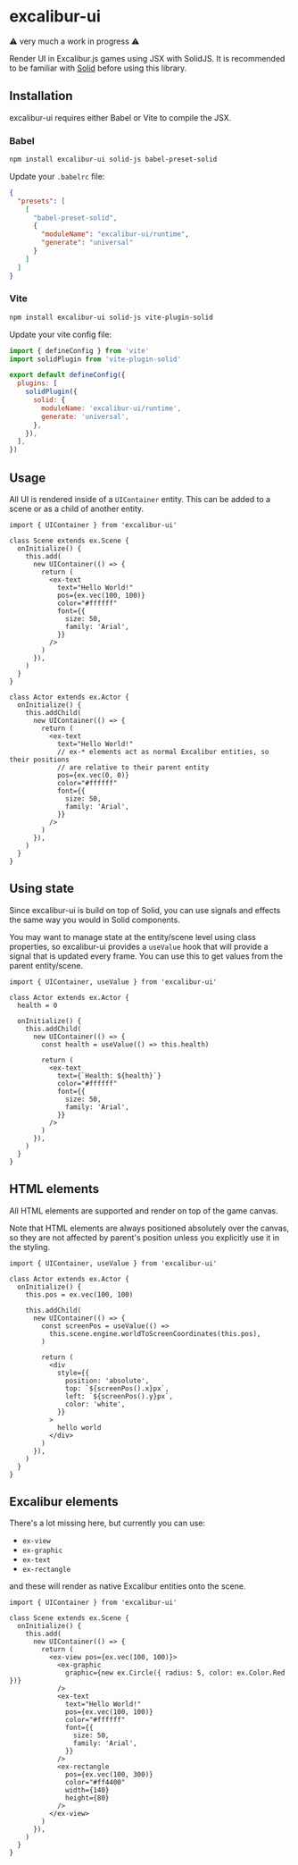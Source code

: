 # excalibur-ui

⚠️ very much a work in progress ⚠️

Render UI in Excalibur.js games using JSX with SolidJS. It is recommended to be familiar with [Solid](https://www.solidjs.com/tutorial/introduction_basics) before using this library.

## Installation

excalibur-ui requires either Babel or Vite to compile the JSX.

### Babel

```bash
npm install excalibur-ui solid-js babel-preset-solid
```

Update your `.babelrc` file:

```json
{
  "presets": [
    [
      "babel-preset-solid",
      {
        "moduleName": "excalibur-ui/runtime",
        "generate": "universal"
      }
    ]
  ]
}
```

### Vite

```bash
npm install excalibur-ui solid-js vite-plugin-solid
```

Update your vite config file:

```js
import { defineConfig } from 'vite'
import solidPlugin from 'vite-plugin-solid'

export default defineConfig({
  plugins: [
    solidPlugin({
      solid: {
        moduleName: 'excalibur-ui/runtime',
        generate: 'universal',
      },
    }),
  ],
})
```

## Usage

All UI is rendered inside of a `UIContainer` entity. This can be added to a scene or as a child
of another entity.

```tsx
import { UIContainer } from 'excalibur-ui'

class Scene extends ex.Scene {
  onInitialize() {
    this.add(
      new UIContainer(() => {
        return (
          <ex-text
            text="Hello World!"
            pos={ex.vec(100, 100)}
            color="#ffffff"
            font={{
              size: 50,
              family: 'Arial',
            }}
          />
        )
      }),
    )
  }
}

class Actor extends ex.Actor {
  onInitialize() {
    this.addChild(
      new UIContainer(() => {
        return (
          <ex-text
            text="Hello World!"
            // ex-* elements act as normal Excalibur entities, so their positions
            // are relative to their parent entity
            pos={ex.vec(0, 0)}
            color="#ffffff"
            font={{
              size: 50,
              family: 'Arial',
            }}
          />
        )
      }),
    )
  }
}
```

## Using state

Since excalibur-ui is build on top of Solid, you can use signals and effects the same way you would in Solid components.

You may want to manage state at the entity/scene level using class properties, so excalibur-ui provides a `useValue` hook that
will provide a signal that is updated every frame. You can use this to get values from the parent entity/scene.

```tsx
import { UIContainer, useValue } from 'excalibur-ui'

class Actor extends ex.Actor {
  health = 0

  onInitialize() {
    this.addChild(
      new UIContainer(() => {
        const health = useValue(() => this.health)

        return (
          <ex-text
            text={`Health: ${health}`}
            color="#ffffff"
            font={{
              size: 50,
              family: 'Arial',
            }}
          />
        )
      }),
    )
  }
}
```

## HTML elements

All HTML elements are supported and render on top of the game canvas.

Note that HTML elements are always positioned absolutely over the canvas, so they
are not affected by parent's position unless you explicitly use it in the styling.

```tsx
import { UIContainer, useValue } from 'excalibur-ui'

class Actor extends ex.Actor {
  onInitialize() {
    this.pos = ex.vec(100, 100)

    this.addChild(
      new UIContainer(() => {
        const screenPos = useValue(() =>
          this.scene.engine.worldToScreenCoordinates(this.pos),
        )

        return (
          <div
            style={{
              position: 'absolute',
              top: `${screenPos().x}px`,
              left: `${screenPos().y}px`,
              color: 'white',
            }}
          >
            hello world
          </div>
        )
      }),
    )
  }
}
```

## Excalibur elements

There's a lot missing here, but currently you can use:

- `ex-view`
- `ex-graphic`
- `ex-text`
- `ex-rectangle`

and these will render as native Excalibur entities onto the scene.

```tsx
import { UIContainer } from 'excalibur-ui'

class Scene extends ex.Scene {
  onInitialize() {
    this.add(
      new UIContainer(() => {
        return (
          <ex-view pos={ex.vec(100, 100)}>
            <ex-graphic
              graphic={new ex.Circle({ radius: 5, color: ex.Color.Red })}
            />
            <ex-text
              text="Hello World!"
              pos={ex.vec(100, 100)}
              color="#ffffff"
              font={{
                size: 50,
                family: 'Arial',
              }}
            />
            <ex-rectangle
              pos={ex.vec(100, 300)}
              color="#ff4400"
              width={140}
              height={80}
            />
          </ex-view>
        )
      }),
    )
  }
}
```
